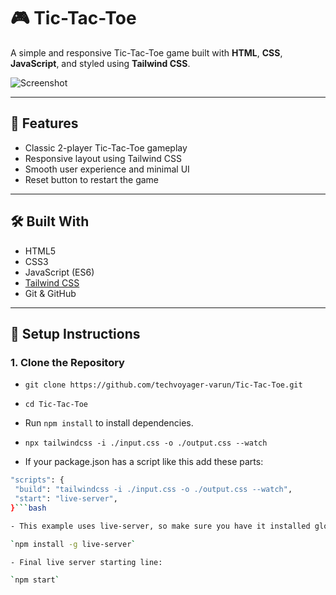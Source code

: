 # 🎮 Tic-Tac-Toe

A simple and responsive Tic-Tac-Toe game built with **HTML**, **CSS**, **JavaScript**, and styled using **Tailwind CSS**.

![Screenshot](screenshot.png) <!-- Replace with actual screenshot path -->

---

## 🚀 Features

- Classic 2-player Tic-Tac-Toe gameplay
- Responsive layout using Tailwind CSS
- Smooth user experience and minimal UI
- Reset button to restart the game

---

## 🛠️ Built With

- HTML5
- CSS3
- JavaScript (ES6)
- [Tailwind CSS](https://tailwindcss.com/)
- Git & GitHub

---

## 🔧 Setup Instructions

### 1. Clone the Repository

- `git clone https://github.com/techvoyager-varun/Tic-Tac-Toe.git`

- `cd Tic-Tac-Toe`

-  Run `npm install` to install dependencies.

- `npx tailwindcss -i ./input.css -o ./output.css --watch`

- If your package.json has a script like this add these parts:
 
 ```bash
 "scripts": {
  "build": "tailwindcss -i ./input.css -o ./output.css --watch",
  "start": "live-server",
}```bash

- This example uses live-server, so make sure you have it installed globally:

 `npm install -g live-server`

- Final live server starting line:

 `npm start`


